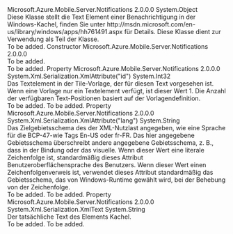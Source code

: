 <Type Name="TileText" FullName="Microsoft.Azure.Mobile.Server.TileText">
  <TypeSignature Language="C#" Value="public class TileText" />
  <TypeSignature Language="ILAsm" Value=".class public auto ansi beforefieldinit TileText extends System.Object" />
  <TypeSignature Language="DocId" Value="T:Microsoft.Azure.Mobile.Server.TileText" />
  <TypeSignature Language="VB.NET" Value="Public Class TileText" />
  <TypeSignature Language="F#" Value="type TileText = class" />
  <AssemblyInfo>
    <AssemblyName>Microsoft.Azure.Mobile.Server.Notifications</AssemblyName>
    <AssemblyVersion>2.0.0.0</AssemblyVersion>
  </AssemblyInfo>
  <Base>
    <BaseTypeName>System.Object</BaseTypeName>
  </Base>
  <Interfaces />
  <Docs>
    <summary>
            Diese Klasse stellt die <c>Text</c> Element einer Benachrichtigung in der Windows-Kachel, finden Sie unter <c>http://msdn.microsoft.com/en-us/library/windows/apps/hh761491.aspx</c> für Details.
            Diese Klasse dient zur Verwendung als Teil der <see cref="T:Microsoft.Azure.Mobile.Server.WindowsPushMessage" /> Klasse.
            </summary>
    <remarks>To be added.</remarks>
  </Docs>
  <Members>
    <Member MemberName=".ctor">
      <MemberSignature Language="C#" Value="public TileText ();" />
      <MemberSignature Language="ILAsm" Value=".method public hidebysig specialname rtspecialname instance void .ctor() cil managed" />
      <MemberSignature Language="DocId" Value="M:Microsoft.Azure.Mobile.Server.TileText.#ctor" />
      <MemberSignature Language="VB.NET" Value="Public Sub New ()" />
      <MemberType>Constructor</MemberType>
      <AssemblyInfo>
        <AssemblyName>Microsoft.Azure.Mobile.Server.Notifications</AssemblyName>
        <AssemblyVersion>2.0.0.0</AssemblyVersion>
      </AssemblyInfo>
      <Parameters />
      <Docs>
        <summary>To be added.</summary>
        <remarks>To be added.</remarks>
      </Docs>
    </Member>
    <Member MemberName="Id">
      <MemberSignature Language="C#" Value="public int Id { get; set; }" />
      <MemberSignature Language="ILAsm" Value=".property instance int32 Id" />
      <MemberSignature Language="DocId" Value="P:Microsoft.Azure.Mobile.Server.TileText.Id" />
      <MemberSignature Language="VB.NET" Value="Public Property Id As Integer" />
      <MemberSignature Language="F#" Value="member this.Id : int with get, set" Usage="Microsoft.Azure.Mobile.Server.TileText.Id" />
      <MemberType>Property</MemberType>
      <AssemblyInfo>
        <AssemblyName>Microsoft.Azure.Mobile.Server.Notifications</AssemblyName>
        <AssemblyVersion>2.0.0.0</AssemblyVersion>
      </AssemblyInfo>
      <Attributes>
        <Attribute>
          <AttributeName>System.Xml.Serialization.XmlAttribute("id")</AttributeName>
        </Attribute>
      </Attributes>
      <ReturnValue>
        <ReturnType>System.Int32</ReturnType>
      </ReturnValue>
      <Docs>
        <summary>
            Das Textelement in der Tile-Vorlage, der für diesen Text vorgesehen ist. Wenn eine Vorlage nur ein Textelement verfügt, ist dieser Wert 1. Die Anzahl der verfügbaren Text-Positionen basiert auf der Vorlagendefinition.
            </summary>
        <value>To be added.</value>
        <remarks>To be added.</remarks>
      </Docs>
    </Member>
    <Member MemberName="Lang">
      <MemberSignature Language="C#" Value="public string Lang { get; set; }" />
      <MemberSignature Language="ILAsm" Value=".property instance string Lang" />
      <MemberSignature Language="DocId" Value="P:Microsoft.Azure.Mobile.Server.TileText.Lang" />
      <MemberSignature Language="VB.NET" Value="Public Property Lang As String" />
      <MemberSignature Language="F#" Value="member this.Lang : string with get, set" Usage="Microsoft.Azure.Mobile.Server.TileText.Lang" />
      <MemberType>Property</MemberType>
      <AssemblyInfo>
        <AssemblyName>Microsoft.Azure.Mobile.Server.Notifications</AssemblyName>
        <AssemblyVersion>2.0.0.0</AssemblyVersion>
      </AssemblyInfo>
      <Attributes>
        <Attribute>
          <AttributeName>System.Xml.Serialization.XmlAttribute("lang")</AttributeName>
        </Attribute>
      </Attributes>
      <ReturnValue>
        <ReturnType>System.String</ReturnType>
      </ReturnValue>
      <Docs>
        <summary>
            Das Zielgebietsschema des der XML-Nutzlast angegeben, wie eine Sprache für die BCP-47-wie Tags <c>En-US</c> oder <c>fr-FR</c>. Das hier angegebene Gebietsschema überschreibt andere angegebene Gebietsschema, z. B., dass in der Bindung oder das visuelle. Wenn dieser Wert eine literale Zeichenfolge ist, standardmäßig dieses Attribut Benutzeroberflächensprache des Benutzers. Wenn dieser Wert einen Zeichenfolgenverweis ist, verwendet dieses Attribut standardmäßig das Gebietsschema, das von Windows-Runtime gewählt wird, bei der Behebung von der Zeichenfolge.
            </summary>
        <value>To be added.</value>
        <remarks>To be added.</remarks>
      </Docs>
    </Member>
    <Member MemberName="Text">
      <MemberSignature Language="C#" Value="public string Text { get; set; }" />
      <MemberSignature Language="ILAsm" Value=".property instance string Text" />
      <MemberSignature Language="DocId" Value="P:Microsoft.Azure.Mobile.Server.TileText.Text" />
      <MemberSignature Language="VB.NET" Value="Public Property Text As String" />
      <MemberSignature Language="F#" Value="member this.Text : string with get, set" Usage="Microsoft.Azure.Mobile.Server.TileText.Text" />
      <MemberType>Property</MemberType>
      <AssemblyInfo>
        <AssemblyName>Microsoft.Azure.Mobile.Server.Notifications</AssemblyName>
        <AssemblyVersion>2.0.0.0</AssemblyVersion>
      </AssemblyInfo>
      <Attributes>
        <Attribute>
          <AttributeName>System.Xml.Serialization.XmlText</AttributeName>
        </Attribute>
      </Attributes>
      <ReturnValue>
        <ReturnType>System.String</ReturnType>
      </ReturnValue>
      <Docs>
        <summary>
            Der tatsächliche Text des Elements Kachel.
            </summary>
        <value>To be added.</value>
        <remarks>To be added.</remarks>
      </Docs>
    </Member>
  </Members>
</Type>